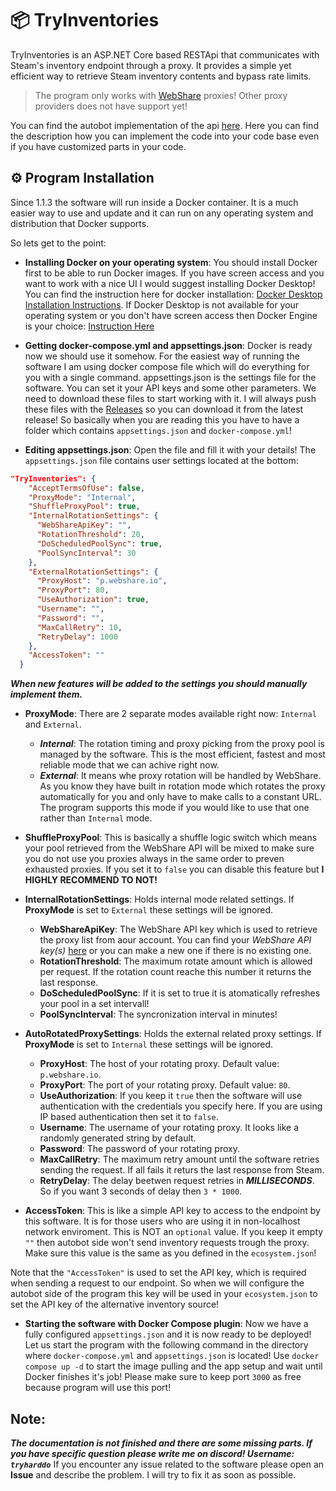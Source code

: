# 📦 TryInventories
TryInventories is an ASP.NET Core based RESTApi that communicates with Steam's inventory endpoint through a proxy. It provides a simple yet efficient way to retrieve Steam inventory contents and bypass rate limits.
> The program only works with [WebShare](https://www.webshare.io/?referral_code=tet73fy7n7vb) proxies! Other proxy providers does not have support yet!

You can find the autobot implementation of the api [here](https://github.com/TryHardDo/tf2autobot/tree/try-inventories). Here you can find the description how you can implement
the code into your code base even if you have customized parts in your code.

## ⚙️ Program Installation
Since 1.1.3 the software will run inside a Docker container. It is a much easier way to use and update and it can run on any operating system and distribution
that Docker supports.

So lets get to the point:
- **Installing Docker on your operating system**: You should install Docker first to be able to run Docker images. If you have screen access and you want to work
with a nice UI I would suggest installing Docker Desktop!
You can find the instruction here for docker installation: [Docker Desktop Installation Instructions](https://docs.docker.com/desktop/).
If Docker Desktop is not available for your operating system or you don't have screen access then Docker Engine is your choice: [Instruction Here](https://docs.docker.com/engine/install/)

- **Getting docker-compose.yml and appsettings.json**: Docker is ready now we should use it somehow. For the easiest way of running the software I am using
docker compose file which will do everything for you with a single command. appsettings.json is the settings file for the software. You can set it your API keys
and some other parameters. We need to download these files to start working with it. I will always push these files with the [Releases](https://github.com/TryHardDo/TryInventories/releases) so you can download it
from the latest release! So basically when you are reading this you have to have a folder which contains `appsettings.json` and `docker-compose.yml`!

- **Editing appsettings.json**: Open the file and fill it with your details!
The `appsettings.json` file contains user settings located at the bottom:
```json
"TryInventories": {
    "AcceptTermsOfUse": false,
    "ProxyMode": "Internal",
    "ShuffleProxyPool": true,
    "InternalRotationSettings": {
      "WebShareApiKey": "",
      "RotationThreshold": 20,
      "DoScheduledPoolSync": true,
      "PoolSyncInterval": 30
    },
    "ExternalRotationSettings": {
      "ProxyHost": "p.webshare.io",
      "ProxyPort": 80,
      "UseAuthorization": true,
      "Username": "",
      "Password": "",
      "MaxCallRetry": 10,
      "RetryDelay": 1000
    },
    "AccessToken": ""
  }
```

___When new features will be added to the settings you should manually implement them.___

- __ProxyMode__:
There are 2 separate modes available right now: `Internal` and `External`.
    - ___Internal___: The rotation timing and proxy picking from the proxy pool is managed by the software. This is the most efficient, fastest and most reliable mode
    that we can achive right now.
    - ___External___: It means whe proxy rotation will be handled by WebShare. As you know they have built in rotation mode which rotates the proxy automatically for
    you and only have to make calls to a constant URL. The program supports this mode if you would like to use that one rather than `Internal` mode.

- __ShuffleProxyPool__: This is basically a shuffle logic switch which means your pool retrieved from the WebShare API will be mixed to make sure you do not
use you proxies always in the same order to preven exhausted proxies. If you set it to `false` you can disable this feature but __I HIGHLY RECOMMEND TO NOT!__

- __InternalRotationSettings__:
Holds internal mode related settings. If __ProxyMode__ is set to `External` these settings will be ignored.
    - __WebShareApiKey__: The WebShare API key which is used to retrieve the proxy list from aour account. You can find your _WebShare API key(s)_ [here](https://proxy2.webshare.io/userapi/keys) or you can make a new one if there is no existing one.
    - __RotationThreshold__: The maximum rotate amount which is allowed per request. If the rotation count reache this number it returns the last response.
    - __DoScheduledPoolSync__: If it is set to true it is atomatically refreshes your pool in a set intervall!
    - __PoolSyncInterval__: The syncronization interval in minutes!

- __AutoRotatedProxySettings__: Holds the external related proxy settings. If __ProxyMode__ is set to `Internal` these settings will be ignored.
    - __ProxyHost__: The host of your rotating proxy. Default value: `p.webshare.io`.
    - __ProxyPort__: The port of your rotating proxy. Default value: `80`.
    - __UseAuthorization__: If you keep it `true` then the software will use authentication with the credentials you specify here. If you are using IP based authentication then set it to `false`.
    - __Username__: The username of your rotating proxy. It looks like a randomly generated string by default.
    - __Password__: The password of your rotating proxy.
    - __MaxCallRetry__: The maximum retry amount until the software retries sending the request. If all fails it returs the last response from Steam.
    - __RetryDelay__: The delay beetwen request retries in ___MILLISECONDS___. So if you want 3 seconds of delay then `3 * 1000`.

- __AccessToken__: This is like a simple API key to access to the endpoint by this software. It is for those users who are using it in non-localhost network enviroment.
This is NOT an `optional` value. If you keep it empty `""` then autobot side won't send inventory requests trough the proxy. Make sure this value is the same as you defined in the `ecosystem.json`!

 Note that the `"AccessToken"` is used to set the API key, which is required when sending a request to our endpoint. So when we will configure the autobot side of the
 program this key will be used in your `ecosystem.json` to set the API key of the alternative inventory source!

 - **Starting the software with Docker Compose plugin**: Now we have a fully configured `appsettings.json` and it is now ready to be deployed! Let us start the program with the
 following command in the directory where `docker-compose.yml` and `appsettings.json` is located! Use `docker compose up -d` to start the image pulling and the app setup and wait
 until Docker finishes it's job! Please make sure to keep port `3000` as free because program will use this port!

## Note:
___The documentation is not finished and there are some missing parts. If you have specific question please write me on discord! Username: `tryharddo`___
If you encounter any issue related to the software please open an **Issue** and describe the problem. I will try to fix it as soon as possible.
